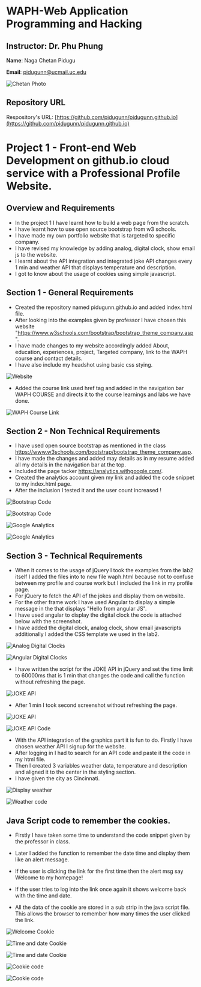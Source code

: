# WAPH-Web Application Programming and Hacking

## Instructor: Dr. Phu Phung

**Name**: Naga Chetan Pidugu

**Email**: pidugunn@ucmail.uc.edu

![Chetan Photo](image.jpeg)

## Repository URL

Respository's URL: [https://github.com/pidugunn/pidugunn.github.io](https://github.com/pidugunn/pidugunn.github.io)

# Project 1 - Front-end Web Development on github.io cloud service with a Professional Profile Website.




## Overview and Requirements 

- In the project 1 I have learnt how to build a web page from the scratch.
- I have learnt how to use open source bootstrap from w3 schools.
- I have made my own portfolio website that is targeted to specific company.
- I have revised my knowledge by adding analog, digital clock, show email js to the website.
- I learnt about the API integration and integrated joke API changes every 1 min and weather API that displays temperature and description.
- I got to know about the usage of cookies using simple javascript.

## Section 1 - General Requirements 

- Created the repository named pidugunn.github.io and added index.html file.
- After looking into the examples given by professor I have chosen this website "https://www.w3schools.com/bootstrap/bootstrap_theme_company.asp".
- I have made changes to my website accordingly added About, education, experiences, project, Targeted company, link to the WAPH course and contact details.
- I have also include my headshot using basic css stying.

![Website](images/webpage.png)

- Added the course link used href tag and added in the navigation bar WAPH COURSE and directs it to the course learnings and labs we have done.

![WAPH Course Link](images/link.png)

## Section 2 - Non Technical Requirements

- I have used open source bootstrap as mentioned in the class https://www.w3schools.com/bootstrap/bootstrap_theme_company.asp.
- I have made the changes and added may details as in my resume added all my details in the navigation bar at the top.
- Included the page tacker https://analytics.withgoogle.com/.
- Created the analytics account given my link and added the code snippet to my index.html page.
- After the inclusion I tested it and the user count increased !

![Bootstrap Code](images/bootstrapcode.png)

![Bootstrap Code](images/bootstrapweb.png)

![Google Analytics](images/google.png)

![Google Analytics](images/analytics.png)

## Section 3 - Technical Requirements

- When it comes to the usage of jQuery I took the examples from the lab2 itself I added the files into to new file waph.html because not to confuse between my profile and course work but I included the link in my profile page.
- For jQuery to fetch the API of the jokes and display them on website.
- For the other frame work I have used Angular to display a simple message in the that displays "Hello from angular JS".
- I have used angular to display the digital clock the code is attached below with the screenshot.
- I have added the digital clock, analog clock, show email javascripts additionally I added the CSS template we used in the lab2.

![Analog Digital Clocks ](images/jQueryclocks.png)

![Angular  Digital Clocks ](images/angulartime.png)



- I have written the script for the JOKE API in jQuery and set the time limit to 60000ms that is 1 min that changes the code and call the function without refreshing the page.

![JOKE API ](images/jQueryjoke.png)

- After 1 min I took second screenshot without refreshing the page.

![JOKE API ](images/jQueryjokeex2.png)


![JOKE API Code ](images/joke1min.png)

- With the API integration of the graphics part it is fun to do. Firstly I have chosen weather API I signup for the website.
- After logging in I had to search for an API code and paste it the code in my html file.
- Then I created 3 variables weather data, temperature and description and aligned it to the center in the styling section.
- I have given the city as Cincinnati.

![Display weather ](images/weather.png)


![Weather code ](images/graphicapicode.png)

## Java Script code to remember the cookies.

- Firstly I have taken some time to understand the code snippet given by the professor in class.

- Later I added the function to remember the date time and display them like an alert message.
- If the user is clicking the link for the first time then the alert msg say Welcome to my homepage!
- If the user tries to log into the link once again it shows welcome back with the time and date.
- All the data of the cookie are stored in a sub strip in the java script file. This allows the browser to remember how many times the user clicked the link.



![Welcome Cookie ](images/welcome.png)


![Time and date Cookie ](images/cookietime.png)


![Time and date Cookie ](images/cookietime.png)


![Cookie code](images/cookiecode1.png)


![Cookie code ](images/cookiecode2.png)





























